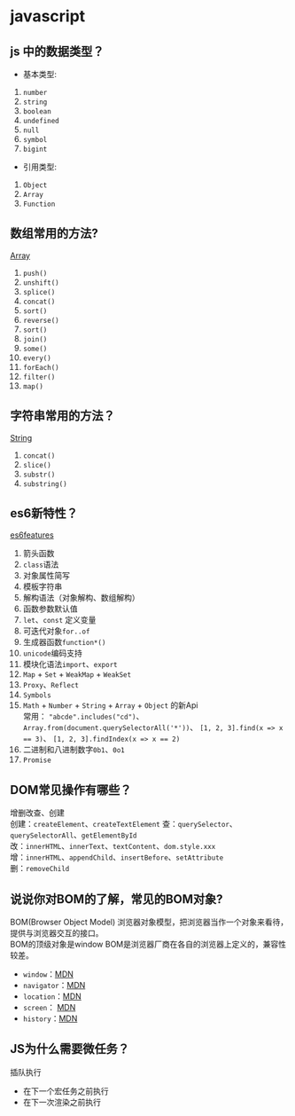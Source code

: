 # javascript  

## js 中的数据类型？  

- 基本类型:  

1. `number`  
2. `string`  
3. `boolean`  
4. `undefined`  
5. `null`  
6. `symbol`  
7. `bigint`  

- 引用类型:

1. `Object`  
2. `Array`  
3. `Function`  

## 数组常用的方法?  

[Array](https://developer.mozilla.org/zh-CN/docs/Web/JavaScript/Reference/Global_Objects/Array)

1. `push()`  
2. `unshift()`  
3. `splice()`  
4. `concat()`  
5. `sort()`  
6. `reverse()`  
7. `sort()`  
8. `join()`  
9. `some()`  
10. `every()`  
11. `forEach()`  
12. `filter()`  
13. `map()`  

## 字符串常用的方法？  

[String](https://developer.mozilla.org/zh-CN/docs/Web/JavaScript/Reference/Global_Objects/String)

1. `concat()`
2. `slice()`  
3. `substr()`  
4. `substring()`  

## es6新特性？  

[es6features](https://github.com/lukehoban/es6features)  

1. 箭头函数  
2. `class`语法  
3. 对象属性简写  
4. 模板字符串
5. 解构语法（对象解构、数组解构）
6. 函数参数默认值  
7. `let`、`const` 定义变量  
8. 可迭代对象`for..of`  
9. 生成器函数`function*()`  
10. `unicode`编码支持  
11. 模块化语法`import`、`export`
12. `Map` + `Set` + `WeakMap` + `WeakSet`  
13. `Proxy`、`Reflect`  
14. `Symbols`
15. `Math` + `Number` + `String` + `Array` + `Object` 的新Api  
   常用：
   `"abcde".includes("cd")`、
   `Array.from(document.querySelectorAll('*'))`、
   `[1, 2, 3].find(x => x == 3)`、
   `[1, 2, 3].findIndex(x => x == 2)`  
16. 二进制和八进制数字`0b1`、`0o1`  
17. `Promise`  

## DOM常见操作有哪些？

增删改查、创建  
创建：`createElement`、`createTextElement`
查：`querySelector`、`querySelectorAll`、`getElementById`  
改：`innerHTML`、`innerText`、`textContent`、`dom.style.xxx`  
增：`innerHTML`、`appendChild`、`insertBefore`、`setAttribute`  
删：`removeChild`  

## 说说你对BOM的了解，常见的BOM对象?  

BOM(Browser Object Model) 浏览器对象模型，把浏览器当作一个对象来看待，提供与浏览器交互的接口。  
BOM的顶级对象是window
BOM是浏览器厂商在各自的浏览器上定义的，兼容性较差。

- `window`：[MDN](https://developer.mozilla.org/en-US/docs/Web/API/Window)  
- `navigator`：[MDN](https://developer.mozilla.org/en-US/docs/Web/API/Navigator)
- `location`：[MDN](https://developer.mozilla.org/zh-CN/docs/Web/API/Location)  
- `screen`： [MDN](https://developer.mozilla.org/zh-CN/docs/Web/API/Window/screen)
- `history`：[MDN](https://developer.mozilla.org/en-US/docs/Web/API/History)

## JS为什么需要微任务？  

插队执行  

- 在下一个宏任务之前执行  
- 在下一次渲染之前执行  
